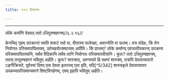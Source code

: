```yaml
---
title: १११ टिप्पन्यः

---
```


[^5/340]: E2: na samāpayati, taṃ

[^5/341]: E2: 5,233; E6: 2,134

____________________________________________


लोके कर्माणि वेदवत् ततो ऽधिपुरुषज्ञानम्//६.२.१६//

केनचिद् गृहम् उपक्रान्तं भवति शकटं रथो वा, वीतास्य फलेच्छा, अवाप्नोति वा फलम्। तत्र संदेहः, किं तेन नियोगतः परिसमापयितव्यम्, उतेच्छयोत्स्रष्टव्यम् अपीति। किं प्राप्तम्? लोके कर्माण्य् एवंजातीयकान्य् उपक्रम्य परिसमापयितव्यानि, यथैव वैदिकानि तथैव तानि नियोगतः परिसमापयीयानि। कुतः? ततो ऽधिपुरुषज्ञानम्, ततस् तत्पुरुषज्ञानं भवितुम् अर्हति। कुतः? शास्त्रात्, आम्नायते हि तक्ष्णां शास्त्रम्, तत्रापि देवताव्यापारो ऽङ्गीक्रियते, पूर्वस्यां दिश्य् एता देवता इतरास्व् एता इति, यदि[^5/342] शास्त्रकृते देवताव्यापार उपकम्यापरिसमाप्यमाने शिष्टविगर्हणम्, एवम् इहापि भवितुम् अर्हति।
